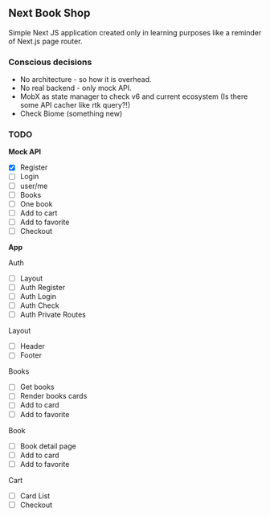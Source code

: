 ## Next Book Shop

Simple Next JS application created only in learning purposes like a reminder of Next.js page router.

### Сonscious decisions

- No architecture - so how it is overhead.
- No real backend - only mock API. 
- MobX as state manager to check v6 and current ecosystem (Is there some API cacher like rtk query?!)
- Check Biome (something new)

### TODO

**Mock API**

- [X]  Register
- [ ]  Login
- [ ]  user/me
- [ ]  Books
- [ ]  One book
- [ ]  Add to cart
- [ ]  Add to favorite
- [ ]  Checkout

**App**

Auth

- [ ]  Layout
- [ ]  Auth Register
- [ ]  Auth Login
- [ ]  Auth Check
- [ ]  Auth Private Routes

Layout

- [ ]  Header
- [ ]  Footer

Books 

- [ ]  Get books
- [ ]  Render books cards
- [ ]  Add to card
- [ ]  Add to favorite

Book 

- [ ]  Book detail page
- [ ]  Add to card
- [ ]  Add to favorite

Cart

- [ ]  Card List
- [ ]  Checkout
